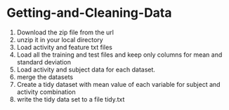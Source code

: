 # Getting-and-Cleaning-Data

1. Download the zip file from the url
2. unzip it in your local directory
3. Load activity and feature txt files
4. Load all the training and test files and keep only columns for mean and standard deviation
5. Load activity and subject data for each dataset.
6. merge the datasets
7. Create a tidy dataset with mean value of each variable for subject and activity combination
8. write the tidy data set to a file tidy.txt
